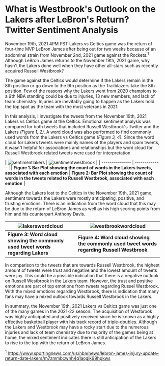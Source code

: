 # What is Westbrook's Outlook on the Lakers after LeBron's Return? Twitter Sentiment Analysis

November 19th, 2021 4PM PST Lakers vs Celtics game was the return of four-time MVP LeBron James after being out for two weeks because of an abdominal strain from November 2nd, 2021 game against the Rockets.<sup>1</sup> Although LeBron James returns to the November 19th, 2021 game, why hasn't the Lakers done well when they have other all-stars such as recently acquired Russell Westbrook?


The game against the Celtics would determine if the Lakers remain in the 8th position or go down to the 9th position as the Trailblazers take the 8th position. Few of the reasons why the Lakers went from 2020 champions to a 9th NBA standing could be due to injuries, 13 new members, and lack of team chemistry. Injuries are inevitably going to happen as the Lakers hold the top spot as the team with the most veterans in 2021.


In this analysis, I investigate the tweets from the November 19th, 2021 Lakers vs Celtics game at the Celtics. Emotional sentiment analysis was compared for both tweets that included Russell Westbrook's Twitter and the Lakers *(Figure 1, 2).* A word cloud was also performed to find commonly used words from the Lakers vs Celtics game *(Figure 3, 4).* Since the word cloud for Lakers tweets were mainly names of the players and spam tweets, it wasn't helpful for associations and relationships but the word cloud for Russell Westbrook related tweets were used for interpretation.


| ![sentimentlakers](https://user-images.githubusercontent.com/73903035/142739804-22b33516-9b90-483e-baab-4881e9499010.png)
  | ![sentimentwestbrook](https://user-images.githubusercontent.com/73903035/142739247-d498cbfc-db6f-4591-8ef3-6e470f69b58a.png) |
| --------------- | ------------- |
| **Figure 1: Bar Plot showing the count of words in the Lakers tweets, associated with each emotion**  | **Figure 2: Bar Plot showing the count of words in the tweets related to Russell Westbrook, associated with each emotion**  |

Although the Lakers lost to the Celtics in the November 19th, 2021 game, sentiment towards the Lakers were mostly anticipating, positive, and trusting emotions. There is an indication from the word cloud that this may be due to the return of LeBron James as well as his high scoring points from him and his counterpart Anthony Davis.

| ![lakerswordcloud](https://user-images.githubusercontent.com/73903035/142739304-95c657b6-7f91-4cec-8306-f1c541cc0a28.png)  | ![westbrookwordcloud](https://user-images.githubusercontent.com/73903035/142739306-3316e42f-8df2-4fa6-b3f5-78960cfecccb.png) |
| ------------- | ------------- |
| **Figure 3: Word cloud showing the commonly used tweet words regarding Lakers**  | **Figure 4: Word cloud showing the commonly used tweet words regarding Russell Westbrook**|
  

In comparison to the tweets that are towards Russell Westbrook, the highest amount of tweets were trust and negative and the lowest amount of tweets were joy. This could be a possible indication that there is a negative outlook on Russell Westbrook in the Lakers team. However, the trust and positive emotions are part of top emotions from tweets regarding Russel Westbrook. With the mixed emotions regarding Westbrook, there is indication that many fans may have a mixed outlook towards Russell Westbrook in the Lakers.


In summary, the November 19th, 2021 Lakers vs Celtics game was just one of the many games in the 2021-22 season. The acquisition of Westbrook was highly anticipated and positively received since he is known as a highly effective basketball player with his track record of triple-doubles. Although the Lakers and Westbrook may have a rocky start due to the numerous injuries and lack of team chemistry due to majority of the games being at home, the mixed sentiment indicates there is still anticipation of the Lakers to rise to the top with the return of LeBron James.





<sup>1</sup> https://www.sportingnews.com/us/nba/news/lebron-james-injury-update-return-date-lakers/m7zmmbcwnh4q1aogjk99hpkws
